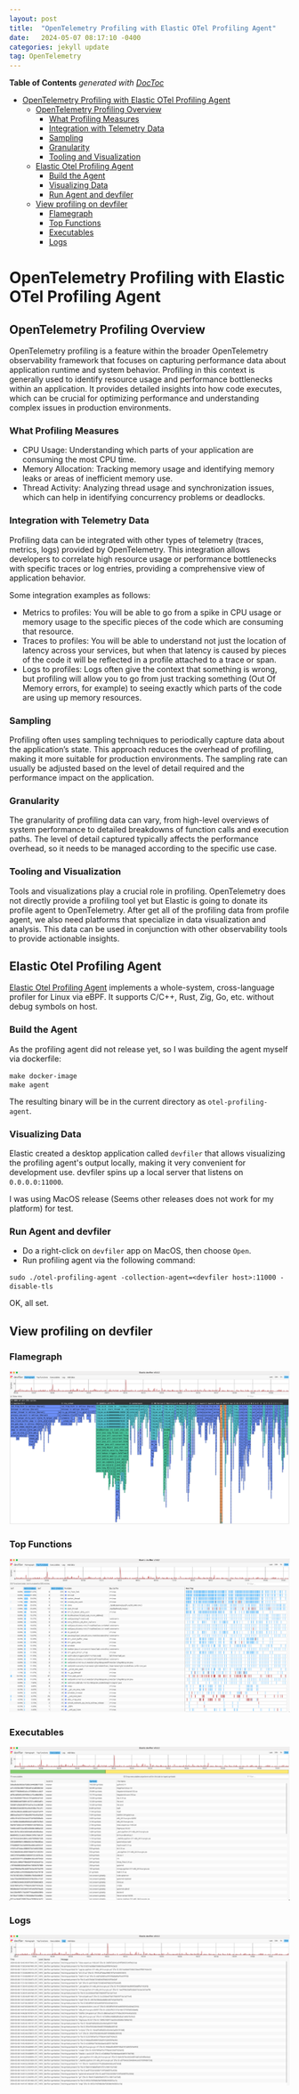 ```yaml
---
layout: post
title:  "OpenTelemetry Profiling with Elastic OTel Profiling Agent"
date:   2024-05-07 08:17:10 -0400
categories: jekyll update
tag: OpenTelemetry
---
```


<!-- START doctoc generated TOC please keep comment here to allow auto update -->
<!-- DON'T EDIT THIS SECTION, INSTEAD RE-RUN doctoc TO UPDATE -->
**Table of Contents**  *generated with [DocToc](https://github.com/thlorenz/doctoc)*

- [OpenTelemetry Profiling with Elastic OTel Profiling Agent](#opentelemetry-profiling-with-elastic-otel-profiling-agent)
  - [OpenTelemetry Profiling Overview](#opentelemetry-profiling-overview)
    - [What Profiling Measures](#what-profiling-measures)
    - [Integration with Telemetry Data](#integration-with-telemetry-data)
    - [Sampling](#sampling)
    - [Granularity](#granularity)
    - [Tooling and Visualization](#tooling-and-visualization)
  - [Elastic Otel Profiling Agent](#elastic-otel-profiling-agent)
    - [Build the Agent](#build-the-agent)
    - [Visualizing Data](#visualizing-data)
    - [Run Agent and devfiler](#run-agent-and-devfiler)
  - [View profiling on devfiler](#view-profiling-on-devfiler)
    - [Flamegraph](#flamegraph)
    - [Top Functions](#top-functions)
    - [Executables](#executables)
    - [Logs](#logs)

<!-- END doctoc generated TOC please keep comment here to allow auto update -->

# OpenTelemetry Profiling with Elastic OTel Profiling Agent

## OpenTelemetry Profiling Overview

OpenTelemetry profiling is a feature within the broader OpenTelemetry observability framework that focuses on capturing performance data about application runtime and system behavior. Profiling in this context is generally used to identify resource usage and performance bottlenecks within an application. It provides detailed insights into how code executes, which can be crucial for optimizing performance and understanding complex issues in production environments.

### What Profiling Measures

- CPU Usage: Understanding which parts of your application are consuming the most CPU time.
- Memory Allocation: Tracking memory usage and identifying memory leaks or areas of inefficient memory use.
- Thread Activity: Analyzing thread usage and synchronization issues, which can help in identifying concurrency problems or deadlocks.

### Integration with Telemetry Data

Profiling data can be integrated with other types of telemetry (traces, metrics, logs) provided by OpenTelemetry. This integration allows developers to correlate high resource usage or performance bottlenecks with specific traces or log entries, providing a comprehensive view of application behavior.

Some integration examples as follows:

- Metrics to profiles: You will be able to go from a spike in CPU usage or memory usage to the specific pieces of the code which are consuming that resource.
- Traces to profiles: You will be able to understand not just the location of latency across your services, but when that latency is caused by pieces of the code it will be reflected in a profile attached to a trace or span.
- Logs to profiles: Logs often give the context that something is wrong, but profiling will allow you to go from just tracking something (Out Of Memory errors, for example) to seeing exactly which parts of the code are using up memory resources.

### Sampling

Profiling often uses sampling techniques to periodically capture data about the application’s state. This approach reduces the overhead of profiling, making it more suitable for production environments. The sampling rate can usually be adjusted based on the level of detail required and the performance impact on the application.

### Granularity

The granularity of profiling data can vary, from high-level overviews of system performance to detailed breakdowns of function calls and execution paths. The level of detail captured typically affects the performance overhead, so it needs to be managed according to the specific use case.

### Tooling and Visualization

Tools and visualizations play a crucial role in profiling. OpenTelemetry does not directly provide a profiling tool yet but Elastic is going to donate its profile agent to OpenTelemetry. After get all of the profiling data from profile agent, we also need platforms that specialize in data visualization and analysis. This data can be used in conjunction with other observability tools to provide actionable insights.

## Elastic Otel Profiling Agent

[Elastic Otel Profiling Agent](https://github.com/elastic/otel-profiling-agent) implements a whole-system, cross-language profiler for Linux via eBPF. It supports C/C++, Rust, Zig, Go, etc. without debug symbols on host.

### Build the Agent

As the profiling agent did not release yet, so I was building the agent myself via dockerfile:

```
make docker-image
make agent
```

The resulting binary will be in the current directory as `otel-profiling-agent`.

### Visualizing Data

Elastic created a desktop application called `devfiler` that allows visualizing the profiling agent's output locally, making it very convenient for development use. devfiler spins up a local server that listens on `0.0.0.0:11000`.

I was using MacOS release (Seems other releases does not work for my platform) for test.

### Run Agent and devfiler

- Do a right-click on `devfiler` app on MacOS, then choose `Open`. 
- Run profiling agent via the following command:
```
sudo ./otel-profiling-agent -collection-agent=<devfiler host>:11000 -disable-tls
```

OK, all set.

## View profiling on devfiler

### Flamegraph

![](/images/profiling/flamegraph.png)

### Top Functions

![](/images/profiling/top-functions.png)

### Executables

![](/images/profiling/executables.png)

### Logs

![](/images/profiling/log.png)